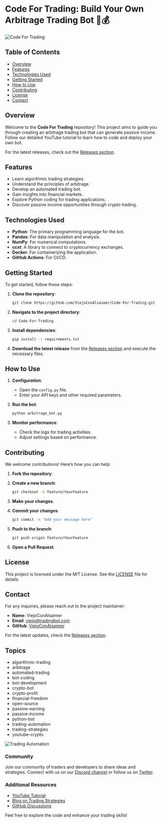 # Code For Trading: Build Your Own Arbitrage Trading Bot 🤖💰

![Code For Trading](https://img.shields.io/badge/Code%20For%20Trading-YouTube%20Tutorial-brightgreen)

## Table of Contents
- [Overview](#overview)
- [Features](#features)
- [Technologies Used](#technologies-used)
- [Getting Started](#getting-started)
- [How to Use](#how-to-use)
- [Contributing](#contributing)
- [License](#license)
- [Contact](#contact)

## Overview
Welcome to the **Code For Trading** repository! This project aims to guide you through creating an arbitrage trading bot that can generate passive income. Follow our detailed YouTube tutorial to learn how to code and deploy your own bot. 

For the latest releases, check out the [Releases section](https://github.com/ViejoConAlsaimer/Code-For-Trading/releases).

## Features
- Learn algorithmic trading strategies.
- Understand the principles of arbitrage.
- Develop an automated trading bot.
- Gain insights into financial markets.
- Explore Python coding for trading applications.
- Discover passive income opportunities through crypto trading.

## Technologies Used
- **Python**: The primary programming language for the bot.
- **Pandas**: For data manipulation and analysis.
- **NumPy**: For numerical computations.
- **ccxt**: A library to connect to cryptocurrency exchanges.
- **Docker**: For containerizing the application.
- **GitHub Actions**: For CI/CD.

## Getting Started
To get started, follow these steps:

1. **Clone the repository**:
   ```bash
   git clone https://github.com/ViejoConAlsaimer/Code-For-Trading.git
   ```

2. **Navigate to the project directory**:
   ```bash
   cd Code-For-Trading
   ```

3. **Install dependencies**:
   ```bash
   pip install -r requirements.txt
   ```

4. **Download the latest release** from the [Releases section](https://github.com/ViejoConAlsaimer/Code-For-Trading/releases) and execute the necessary files.

## How to Use
1. **Configuration**: 
   - Open the `config.py` file.
   - Enter your API keys and other required parameters.

2. **Run the bot**:
   ```bash
   python arbitrage_bot.py
   ```

3. **Monitor performance**: 
   - Check the logs for trading activities.
   - Adjust settings based on performance.

## Contributing
We welcome contributions! Here’s how you can help:

1. **Fork the repository**.
2. **Create a new branch**:
   ```bash
   git checkout -b feature/YourFeature
   ```

3. **Make your changes**.
4. **Commit your changes**:
   ```bash
   git commit -m "Add your message here"
   ```

5. **Push to the branch**:
   ```bash
   git push origin feature/YourFeature
   ```

6. **Open a Pull Request**.

## License
This project is licensed under the MIT License. See the [LICENSE](LICENSE) file for details.

## Contact
For any inquiries, please reach out to the project maintainer:

- **Name**: ViejoConAlsaimer
- **Email**: viejo@tradingbot.com
- **GitHub**: [ViejoConAlsaimer](https://github.com/ViejoConAlsaimer)

For the latest updates, check the [Releases section](https://github.com/ViejoConAlsaimer/Code-For-Trading/releases).

## Topics
- algorithmic-trading
- arbitrage
- automated-trading
- bot-coding
- bot-development
- crypto-bot
- crypto-profit
- financial-freedom
- open-source
- passive-earning
- passive-income
- python-bot
- trading-automation
- trading-strategies
- youtube-crypto

![Trading Automation](https://example.com/trading-image.jpg)

### Community
Join our community of traders and developers to share ideas and strategies. Connect with us on our [Discord channel](https://discord.gg/example) or follow us on [Twitter](https://twitter.com/example).

### Additional Resources
- [YouTube Tutorial](https://www.youtube.com/watch?v=example)
- [Blog on Trading Strategies](https://example.com/blog)
- [GitHub Discussions](https://github.com/ViejoConAlsaimer/Code-For-Trading/discussions)

Feel free to explore the code and enhance your trading skills!